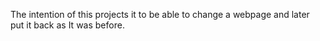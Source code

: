The intention of this projects it to be able to change a webpage and later put it back as It was before.